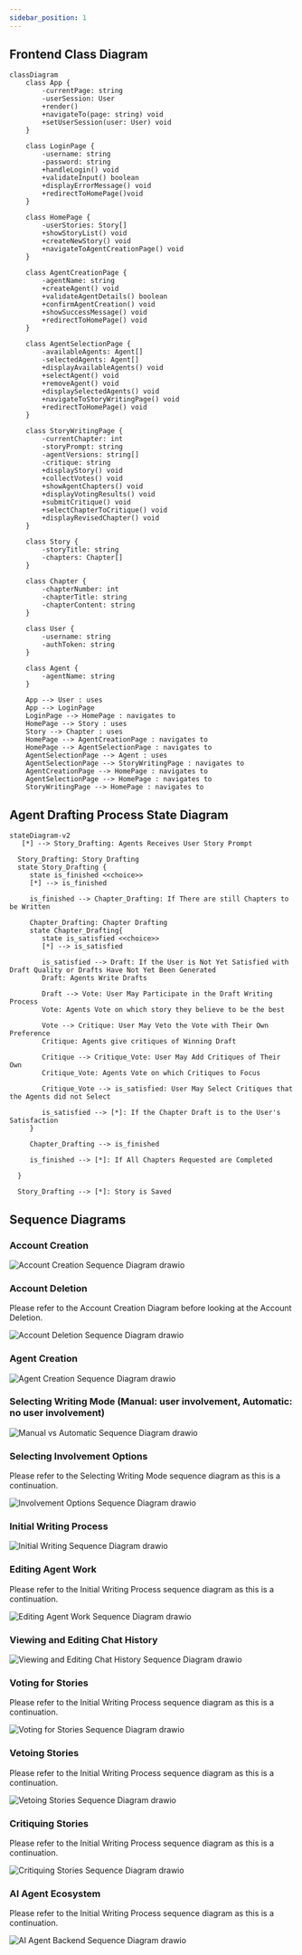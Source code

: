 ```yaml
---
sidebar_position: 1
---
```

## Frontend Class Diagram
```mermaid
classDiagram
    class App {
        -currentPage: string
        -userSession: User
        +render()
        +navigateTo(page: string) void
        +setUserSession(user: User) void
    }

    class LoginPage {
        -username: string
        -password: string
        +handleLogin() void
        +validateInput() boolean
        +displayErrorMessage() void
        +redirectToHomePage()void
    }

    class HomePage {
        -userStories: Story[]
        +showStoryList() void
        +createNewStory() void
        +navigateToAgentCreationPage() void
    }

    class AgentCreationPage {
        -agentName: string
        +createAgent() void
        +validateAgentDetails() boolean
        +confirmAgentCreation() void
        +showSuccessMessage() void
        +redirectToHomePage() void
    }

    class AgentSelectionPage {
        -availableAgents: Agent[]
        -selectedAgents: Agent[]
        +displayAvailableAgents() void
        +selectAgent() void
        +removeAgent() void
        +displaySelectedAgents() void
        +navigateToStoryWritingPage() void
        +redirectToHomePage() void
    }

    class StoryWritingPage {
        -currentChapter: int
        -storyPrompt: string
        -agentVersions: string[]
        -critique: string
        +displayStory() void
        +collectVotes() void
        +showAgentChapters() void
        +displayVotingResults() void
        +submitCritique() void
        +selectChapterToCritique() void
        +displayRevisedChapter() void
    }

    class Story {
        -storyTitle: string
        -chapters: Chapter[]
    }

    class Chapter {
        -chapterNumber: int
        -chapterTitle: string
        -chapterContent: string
    }

    class User {
        -username: string
        -authToken: string
    }

    class Agent {
        -agentName: string
    }

    App --> User : uses
    App --> LoginPage
    LoginPage --> HomePage : navigates to
    HomePage --> Story : uses
    Story --> Chapter : uses
    HomePage --> AgentCreationPage : navigates to
    HomePage --> AgentSelectionPage : navigates to
    AgentSelectionPage --> Agent : uses
    AgentSelectionPage --> StoryWritingPage : navigates to
    AgentCreationPage --> HomePage : navigates to
    AgentSelectionPage --> HomePage : navigates to
    StoryWritingPage --> HomePage : navigates to
```

## Agent Drafting Process State Diagram
 ```mermaid
stateDiagram-v2
    [*] --> Story_Drafting: Agents Receives User Story Prompt

   Story_Drafting: Story Drafting
   state Story_Drafting {
      state is_finished <<choice>>
      [*] --> is_finished

      is_finished --> Chapter_Drafting: If There are still Chapters to be Written

      Chapter_Drafting: Chapter Drafting
      state Chapter_Drafting{
         state is_satisfied <<choice>>
         [*] --> is_satisfied
         
         is_satisfied --> Draft: If the User is Not Yet Satisfied with Draft Quality or Drafts Have Not Yet Been Generated
         Draft: Agents Write Drafts

         Draft --> Vote: User May Participate in the Draft Writing Process
         Vote: Agents Vote on which story they believe to be the best

         Vote --> Critique: User May Veto the Vote with Their Own Preference
         Critique: Agents give critiques of Winning Draft

         Critique --> Critique_Vote: User May Add Critiques of Their Own
         Critique_Vote: Agents Vote on which Critiques to Focus

         Critique_Vote --> is_satisfied: User May Select Critiques that the Agents did not Select

         is_satisfied --> [*]: If the Chapter Draft is to the User's Satisfaction
      }

      Chapter_Drafting --> is_finished

      is_finished --> [*]: If All Chapters Requested are Completed
         
   }

   Story_Drafting --> [*]: Story is Saved

```
## Sequence Diagrams

### Account Creation
![Account Creation Sequence Diagram drawio](https://github.com/user-attachments/assets/a3726231-ee86-45f3-a440-ff35f56d238e)

### Account Deletion
Please refer to the Account Creation Diagram before looking at the Account Deletion.

![Account Deletion Sequence Diagram drawio](https://github.com/user-attachments/assets/7baae06e-798d-4996-b338-453ffe22a7e1)

### Agent Creation
![Agent Creation Sequence Diagram drawio](https://github.com/user-attachments/assets/8089b7f3-8ea1-4931-b2a4-8f71baebd486)

### Selecting Writing Mode (Manual: user involvement, Automatic: no user involvement)
![Manual vs Automatic Sequence Diagram drawio](https://github.com/user-attachments/assets/43c4f354-2a91-4150-ba62-5b6dbf15bc64)

### Selecting Involvement Options
Please refer to the Selecting Writing Mode sequence diagram as this is a continuation.

![Involvement Options Sequence Diagram drawio](https://github.com/user-attachments/assets/bf2543e1-3738-4a96-b3f6-413b2aa71735)

### Initial Writing Process
![Initial Writing Sequence Diagram drawio](https://github.com/user-attachments/assets/cd6b3dad-c2c2-4e6b-b6ca-acf07bb46919)

### Editing Agent Work
Please refer to the Initial Writing Process sequence diagram as this is a continuation.

![Editing Agent Work Sequence Diagram drawio](https://github.com/user-attachments/assets/905326e6-947b-49ac-8291-d5352aa3f13b)

### Viewing and Editing Chat History
![Viewing and Editing Chat History Sequence Diagram drawio](https://github.com/user-attachments/assets/c527ef8e-dbd2-4897-8225-efc3a2095549)

### Voting for Stories
Please refer to the Initial Writing Process sequence diagram as this is a continuation.

![Voting for Stories Sequence Diagram drawio](https://github.com/user-attachments/assets/7c5665b3-85f3-4865-aeb7-3ccc3773c275)

### Vetoing Stories
Please refer to the Initial Writing Process sequence diagram as this is a continuation.

![Vetoing Stories Sequence Diagram drawio](https://github.com/user-attachments/assets/59c247df-944b-42f7-8c63-15e8cbeaf4e9)

### Critiquing Stories
Please refer to the Initial Writing Process sequence diagram as this is a continuation.

![Critiquing Stories Sequence Diagram drawio](https://github.com/user-attachments/assets/1ff25e8e-60a7-4f6e-8470-8c6ba5545ebc)

### AI Agent Ecosystem
Please refer to the Initial Writing Process sequence diagram as this is a continuation.

![AI Agent Backend Sequence Diagram drawio](https://github.com/user-attachments/assets/c4f0fe27-5232-4b37-9503-4697e3c2ff80)
